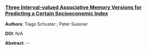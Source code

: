 ### [Three Interval-valued Associative Memory Versions for Predicting a Certain Socioeconomic Index](https://dialnet.unirioja.es/servlet/articulo?codigo=6238161)


**Authors**: Tiago Schuster ; Peter Sussner

**DOI**: N/A

**Abstract**: --
